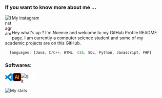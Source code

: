### If you want to know more about me ...

<a href="https://www.instagram.com/noemiedjrn/">
  <img align="left" alt="Instagram" width="22px" src="https://raw.githubusercontent.com/hussainweb/hussainweb/main/icons/instagram.png" />
</a> My instagram
<br></br>

Hey what's up ? I'm Noemie and welcome to my GitHub Profile README page. I am currently a computer science student and some of my academic projects are on this GitHub. 

```javascript
  languages: [Java, C/C++, HTML, CSS, SQL, Python, Javascript, PHP]
```

### Softwares:

<img align="left" alt="Visual Studio Code" width="26px" src="https://raw.githubusercontent.com/github/explore/80688e429a7d4ef2fca1e82350fe8e3517d3494d/topics/visual-studio-code/visual-studio-code.png" />
<a href="https://www.adobe.com/in/products/illustrator.html" target="_blank"> <img align="left" alt="Illustrator" width="26px" src="https://github.com/Aakarsh-B/trying-repos/blob/master/illustrator.png?raw=true"/> </a> 
<a href="https://git-scm.com/" target="_blank"> <img align="left" alt="git" width="26px" src="https://www.vectorlogo.zone/logos/git-scm/git-scm-icon.svg"/> </a>
<img align="left" alt="GitHub" width="26px" src="https://github.com/Aakarsh-B/trying-repos/blob/master/github.svg" />

<br></br>

![My stats](https://github-readme-stats.vercel.app/api?username=noemiedjerian&show_icons=true&theme=radical)

